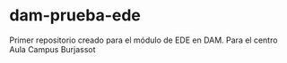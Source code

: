 ﻿# dam-prueba-ede
Primer repositorio creado para el módulo de EDE en DAM. Para el centro Aula Campus Burjassot

